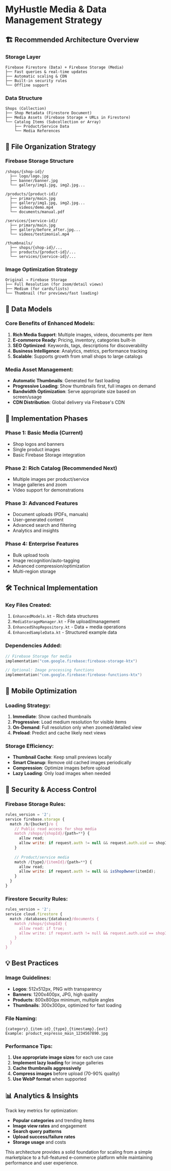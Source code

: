 # MyHustle Media & Data Management Strategy

## 🏗️ **Recommended Architecture Overview**

### **Storage Layer**
```
Firebase Firestore (Data) + Firebase Storage (Media)
├── Fast queries & real-time updates
├── Automatic scaling & CDN
├── Built-in security rules
└── Offline support
```

### **Data Structure**
```
Shops (Collection)
├── Shop Metadata (Firestore Document)
├── Media Assets (Firebase Storage + URLs in Firestore)
└── Catalog Items (Subcollection or Array)
    ├── Product/Service Data
    └── Media References
```

## 📁 **File Organization Strategy**

### **Firebase Storage Structure**
```
/shops/{shop-id}/
  ├── logo/logo.jpg
  ├── banner/banner.jpg
  └── gallery/img1.jpg, img2.jpg...

/products/{product-id}/
  ├── primary/main.jpg
  ├── gallery/img1.jpg, img2.jpg...
  ├── videos/demo.mp4
  └── documents/manual.pdf

/services/{service-id}/
  ├── primary/main.jpg
  ├── gallery/before_after.jpg...
  └── videos/testimonial.mp4

/thumbnails/
  ├── shops/{shop-id}/...
  ├── products/{product-id}/...
  └── services/{service-id}/...
```

### **Image Optimization Strategy**
```
Original → Firebase Storage
├── Full Resolution (for zoom/detail views)
├── Medium (for cards/lists) 
└── Thumbnail (for previews/fast loading)
```

## 💾 **Data Models**

### **Core Benefits of Enhanced Models:**
1. **Rich Media Support**: Multiple images, videos, documents per item
2. **E-commerce Ready**: Pricing, inventory, categories built-in
3. **SEO Optimized**: Keywords, tags, descriptions for discoverability  
4. **Business Intelligence**: Analytics, metrics, performance tracking
5. **Scalable**: Supports growth from small shops to large catalogs

### **Media Asset Management:**
- **Automatic Thumbnails**: Generated for fast loading
- **Progressive Loading**: Show thumbnails first, full images on demand
- **Bandwidth Optimization**: Serve appropriate size based on screen/usage
- **CDN Distribution**: Global delivery via Firebase's CDN

## 🚀 **Implementation Phases**

### **Phase 1: Basic Media (Current)**
- Shop logos and banners
- Single product images
- Basic Firebase Storage integration

### **Phase 2: Rich Catalog (Recommended Next)**
- Multiple images per product/service
- Image galleries and zoom
- Video support for demonstrations

### **Phase 3: Advanced Features**
- Document uploads (PDFs, manuals)
- User-generated content
- Advanced search and filtering
- Analytics and insights

### **Phase 4: Enterprise Features**
- Bulk upload tools
- Image recognition/auto-tagging
- Advanced compression/optimization
- Multi-region storage

## 🛠️ **Technical Implementation**

### **Key Files Created:**
1. `EnhancedModels.kt` - Rich data structures
2. `MediaStorageManager.kt` - File upload/management
3. `EnhancedShopRepository.kt` - Data + media operations
4. `EnhancedSampleData.kt` - Structured example data

### **Dependencies Added:**
```kotlin
// Firebase Storage for media
implementation("com.google.firebase:firebase-storage-ktx")

// Optional: Image processing functions
implementation("com.google.firebase:firebase-functions-ktx")
```

## 📱 **Mobile Optimization**

### **Loading Strategy:**
1. **Immediate**: Show cached thumbnails
2. **Progressive**: Load medium resolution for visible items
3. **On-Demand**: Full resolution only when zoomed/detailed view
4. **Preload**: Predict and cache likely next views

### **Storage Efficiency:**
- **Thumbnail Cache**: Keep small previews locally
- **Smart Cleanup**: Remove old cached images periodically
- **Compression**: Optimize images before upload
- **Lazy Loading**: Only load images when needed

## 🔐 **Security & Access Control**

### **Firebase Storage Rules:**
```javascript
rules_version = '2';
service firebase.storage {
  match /b/{bucket}/o {
    // Public read access for shop media
    match /shops/{shopId}/{path=**} {
      allow read;
      allow write: if request.auth != null && request.auth.uid == shopId;
    }
    
    // Product/service media
    match /{type}/{itemId}/{path=**} {
      allow read;
      allow write: if request.auth != null && isShopOwner(itemId);
    }
  }
}
```

### **Firestore Security Rules:**
```javascript
rules_version = '2';
service cloud.firestore {
  match /databases/{database}/documents {
    match /shops/{shopId} {
      allow read: if true;
      allow write: if request.auth != null && request.auth.uid == shopId;
    }
  }
}
```

## 💡 **Best Practices**

### **Image Guidelines:**
- **Logos**: 512x512px, PNG with transparency
- **Banners**: 1200x400px, JPG, high quality
- **Products**: 800x800px minimum, multiple angles
- **Thumbnails**: 300x300px, optimized for fast loading

### **File Naming:**
```
{category}_{item-id}_{type}_{timestamp}.{ext}
Example: product_espresso_main_1234567890.jpg
```

### **Performance Tips:**
1. **Use appropriate image sizes** for each use case
2. **Implement lazy loading** for image galleries
3. **Cache thumbnails aggressively**
4. **Compress images** before upload (70-90% quality)
5. **Use WebP format** when supported

## 📊 **Analytics & Insights**

Track key metrics for optimization:
- **Popular categories** and trending items
- **Image view rates** and engagement
- **Search query patterns**
- **Upload success/failure rates**
- **Storage usage** and costs

This architecture provides a solid foundation for scaling from a simple marketplace to a full-featured e-commerce platform while maintaining performance and user experience.

